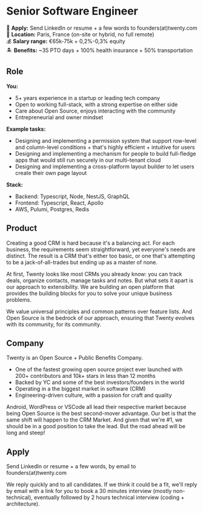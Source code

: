 # Senior Software Engineer 

📮 **Apply:** Send LinkedIn or resume + a few words to founders(at)twenty.com  
📍 **Location:** Paris, France (on-site or hybrid, no full remote)  
💰 **Salary range:** €65k-75k + 0,2%-0,3% equity  
🏝️ **Benefits:** ~35 PTO days + 100% health insurance + 50% transportation  

## Role

**You:**
- 5+ years experience in a startup or leading tech company
- Open to working full-stack, with a strong expertise on either side
- Care about Open Source, enjoys interacting with the community 
- Entrepreneurial and owner mindset 

**Example tasks:**
- Designing and implementing a permission system that support row-level and column-level conditions + that's highly efficient + intuitive for users
- Designing and implementing a mechanism for people to build full-fledge apps that would still run securely in our multi-tenant cloud
- Designing and implementing a cross-platform layout builder to let users create their own page layout

**Stack:** 
- Backend: Typescript, Node, NestJS, GraphQL
- Frontend: Typescript, React, Apollo
- AWS, Pulumi, Postgres, Redis

## Product 

Creating a good CRM is hard because it's a balancing act. For each business, the requirements seem straightforward, yet everyone's needs are distinct. The result is a CRM that's either too basic, or one that's attempting to be a jack-of-all-trades but ending up as a master of none.

At first, Twenty looks like most CRMs you already know: you can track deals, organize contacts, manage tasks and notes. But what sets it apart is our approach to extensibility. We are building an open platform that provides the building blocks for you to solve your unique business problems.

We value universal principles and common patterns over feature lists. And Open Source is the bedrock of our approach, ensuring that Twenty evolves with its community, for its community.

## Company

Twenty is an Open Source + Public Benefits Company.

- One of the fastest growing open source project ever launched with 200+ contributors and 10k+ stars in less than 12 months
- Backed by YC and some of the best investors/founders in the world
- Operating in a the biggest market in software (CRM)
- Engineering-driven culture, with a passion for craft and quality

Android, WordPress or VSCode all lead their respective market because being Open Source is the best second-mover advantage. Our bet is that the same shift will happen to the CRM Market. And given that we're #1, we should be in a good position to take the lead. But the road ahead will be long and steep!

## Apply 

Send LinkedIn or resume + a few words, by email to founders(at)twenty.com  

We reply quickly and to all candidates. If we think it could be a fit, we'll reply by email with a link for you to book a 30 minutes interview (mostly non-technical), eventually followed by 2 hours technical interview (coding + architecture).

